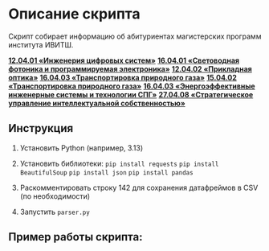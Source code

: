 # Описание скрипта
Скрипт собирает информацию об абитуриентах магистерских программ института ИВИТШ.

[**12.04.01 «Инженерия цифровых систем»**](https://abit.itmo.ru/rating/master/budget/2305)
[**16.04.01 «Световодная фотоника и программируемая электроника»**](https://abit.itmo.ru/rating/master/budget/2254)
[**12.04.02 «Прикладная оптика»**](https://abit.itmo.ru/rating/master/budget/2306)
[**16.04.03 «Транспортировка природного газа»**](https://abit.itmo.ru/rating/master/budget/2310)
[**15.04.02 «Транспортировка природного газа»**](https://abit.itmo.ru/rating/master/budget/2307)
[**16.04.03 «Энергоэффективные инженерные системы и технологии СПГ»**](https://abit.itmo.ru/rating/master/budget/2256)
[**27.04.08 «Стратегическое управление интеллектуальной собственностью»**](https://abit.itmo.ru/rating/master/budget/2312)

## Инструкция
1. Установить Python (например, 3.13)
2. Установить библиотеки:
    `pip install requests`
    `pip install BeautifulSoup`
    `pip install json`
    `pip install pandas`

3. Раскомментировать строку 142 для сохранения датафреймов в CSV (по необходимости)

4. Запустить `parser.py`

## Пример работы скрипта:
